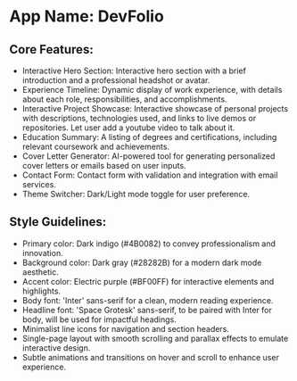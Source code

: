 # **App Name**: DevFolio

## Core Features:

- Interactive Hero Section: Interactive hero section with a brief introduction and a professional headshot or avatar.
- Experience Timeline: Dynamic display of work experience, with details about each role, responsibilities, and accomplishments.
- Interactive Project Showcase: Interactive showcase of personal projects with descriptions, technologies used, and links to live demos or repositories. Let user add a youtube video to talk about it.
- Education Summary: A listing of degrees and certifications, including relevant coursework and achievements.
- Cover Letter Generator: AI-powered tool for generating personalized cover letters or emails based on user inputs.
- Contact Form: Contact form with validation and integration with email services.
- Theme Switcher: Dark/Light mode toggle for user preference.

## Style Guidelines:

- Primary color: Dark indigo (#4B0082) to convey professionalism and innovation.
- Background color: Dark gray (#28282B) for a modern dark mode aesthetic.
- Accent color: Electric purple (#BF00FF) for interactive elements and highlights.
- Body font: 'Inter' sans-serif for a clean, modern reading experience.
- Headline font: 'Space Grotesk' sans-serif, to be paired with Inter for body, will be used for impactful headings.
- Minimalist line icons for navigation and section headers.
- Single-page layout with smooth scrolling and parallax effects to emulate interactive design.
- Subtle animations and transitions on hover and scroll to enhance user experience.